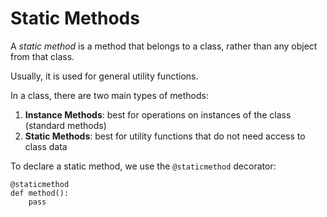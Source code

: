 # Static Methods
A *static method* is a method that belongs
to a class, rather than any object from that class.

Usually, it is used for general utility functions.

In a class, there are two main types of methods:
1. **Instance Methods**: best for operations on instances of the class (standard methods)
2. **Static Methods**: best for utility functions that do not need access to class data

To declare a static method, we use the ```@staticmethod``` decorator:
```
@staticmethod
def method():
    pass    
```
